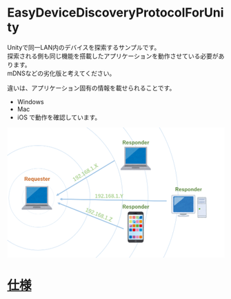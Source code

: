 # EasyDeviceDiscoveryProtocolForUnity
Unityで同一LAN内のデバイスを探索するサンプルです。  
探索される側も同じ機能を搭載したアプリケーションを動作させている必要があります。  
mDNSなどの劣化版と考えてください。  
  
違いは、アプリケーション固有の情報を載せられることです。  
  
+ Windows
+ Mac
+ iOS
で動作を確認しています。  
  
<img src="https://github.com/gpsnmeajp/EasyDeviceDiscoveryProtocolForUnity/blob/master/img/image.png?raw=true"></img>

# [仕様](doc/doc.md)
